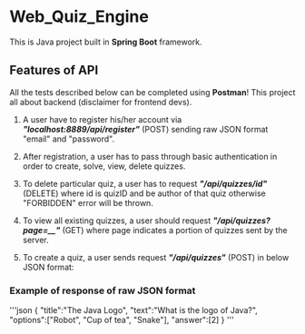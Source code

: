 # Web_Quiz_Engine

This is Java project built in **Spring Boot** framework. 

## Features of API 
All the tests described below can be completed using **Postman**!  This project all about backend (disclaimer for frontend devs).

1. A user have to register his/her account via ***"localhost:8889/api/register"*** (POST) sending raw JSON format "email" and "password".

2. After registration, a user has to pass through basic authentication in order to create, solve, view, delete quizzes.

3. To delete particular quiz, a user has to request ***"/api/quizzes/id"*** (DELETE) where id is quizID and be author of that quiz otherwise "FORBIDDEN" error will be thrown.

4. To view all existing quizzes, a user should request ***"/api/quizzes?page=__"*** (GET) where page indicates a portion of quizzes sent by the server.

5. To create a quiz, a user sends request ***"/api/quizzes"*** (POST) in below JSON format: </br>

### Example of response of raw JSON format
'''json
{ 
  "title":"The Java Logo",
  "text":"What is the logo of Java?",
  "options":["Robot", "Cup of tea", "Snake"],
  "answer":[2]
}
'''
